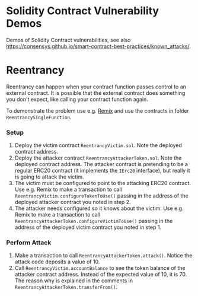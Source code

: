 # Solidity Contract Vulnerability Demos
Demos of Solidity Contract vulnerabilities, see also https://consensys.github.io/smart-contract-best-practices/known_attacks/.

# Reentrancy
Reentrancy can happen when your contract function passes control to an external contract. It is possible that the external contract does something you don't expect, like calling your contract function again.

To demonstrate the problem use e.g. [Remix](https://remix.ethereum.org/) and use the contracts in folder `ReentrancySingleFunction`.

### Setup
 1. Deploy the victim contract `ReentrancyVictim.sol`. Note the deployed contract address.
 2. Deploy the attacker contract `ReentrancyAttackerToken.sol`. Note the deployed contract address. The attacker contract is pretending to be a regular ERC20 contract (it implements the `IErc20` interface), but really it is going to attack the victim.
 3. The victim must be configured to point to the attacking ERC20 contract. Use e.g. Remix to make a transaction to call `ReentrancyVictim.configureTokenToUse()` passing in the address of the deployed attacker contract you noted in step 2.
 4. The attacker needs configured so it knows about the victim. Use e.g. Remix to make a transaction to call `ReentrancyAttackerToken.configureVictimToUse()` passing in the address of the deployed victim contract you noted in step 1.

### Perform Attack
 1. Make a transaction to call `ReentrancyAttackerToken.attack()`. Notice the attack code deposits a value of 10.
 2. Call `ReentrancyVictim.accountBalance` to see the token balance of the attacker contract address. Instead of the expected value of 10, it is 70. The reason why is explained in the comments in `ReentrancyAttackerToken.transferFrom()`.
